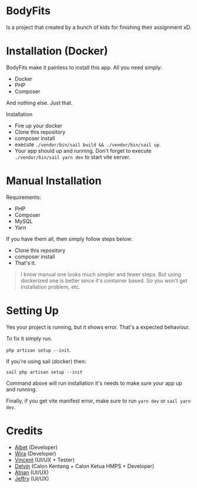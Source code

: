 # BodyFits

Is a project that created by a bunch of kids for finishing their assignment xD.

# Installation (Docker)

BodyFits make it painless to install this app. All you need simply:

-   Docker
-   PHP
-   Composer

And nothing else. Just that.

Installation

-   Fire up your docker
-   Clone this repository
-   composer install
-   execute `./vendor/bin/sail build && ./vendor/bin/sail up`.
-   Your app should up and running. Don't forget to execute `./vendor/bin/sail yarn dev` to start vite server.

# Manual Installation

Requirements:

-   PHP
-   Composer
-   MySQL
-   Yarn

If you have them all, then simply follow steps below:

-   Clone this repository
-   composer install
-   That's it.

> I know manual one looks much simpler and fewer steps. But using dockerized one is better since it's container based. So you won't get installation problem, etc.

# Setting Up

Yes your project is running, but it shows error. That's a expected behaviour.

To fix it simply run.

`php artisan setup --init`.

If you're using sail (docker) then:

`sail php artisan setup --init`

Command above will run installation it's needs to make sure your app up and running.

Finally, if you get vite manifest error, make sure to run `yarn dev` or `sail yarn dev`.

# Credits

-   [Albet](https://github.com/albetnov) (Developer)
-   [Wira](https://www.instagram.com/wirango/) (Developer)
-   [Vincent](https://www.instagram.com/vincen_vincentt/) (UI/UX + Tester)
-   [Delvin](https://instagram.com/d.jason_28?igshid=YmMyMTA2M2Y=) (Calon Kentang + Calon Ketua HMPS + Developer)
-   [Atnan](https://instagram.com/4tnan?igshid=MWM2YjBjM2Q=) (UI/UX)
-   [Jeffry](https://instagram.com/jefrryarisprtma?igshid=ZDdkNTZiNTM=) (UI/UX)
